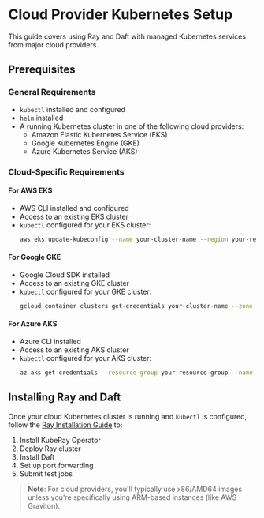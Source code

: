 # Cloud Provider Kubernetes Setup

This guide covers using Ray and Daft with managed Kubernetes services from major cloud providers.

## Prerequisites

### General Requirements
- `kubectl` installed and configured
- `helm` installed
- A running Kubernetes cluster in one of the following cloud providers:
  - Amazon Elastic Kubernetes Service (EKS)
  - Google Kubernetes Engine (GKE)
  - Azure Kubernetes Service (AKS)

### Cloud-Specific Requirements

#### For AWS EKS
- AWS CLI installed and configured
- Access to an existing EKS cluster
- `kubectl` configured for your EKS cluster:
  ```bash
  aws eks update-kubeconfig --name your-cluster-name --region your-region
  ```

#### For Google GKE
- Google Cloud SDK installed
- Access to an existing GKE cluster
- `kubectl` configured for your GKE cluster:
  ```bash
  gcloud container clusters get-credentials your-cluster-name --zone your-zone
  ```

#### For Azure AKS
- Azure CLI installed
- Access to an existing AKS cluster
- `kubectl` configured for your AKS cluster:
  ```bash
  az aks get-credentials --resource-group your-resource-group --name your-cluster-name
  ```

## Installing Ray and Daft

Once your cloud Kubernetes cluster is running and `kubectl` is configured, follow the [Ray Installation Guide](./ray-installation.md) to:
1. Install KubeRay Operator
2. Deploy Ray cluster
3. Install Daft
4. Set up port forwarding
5. Submit test jobs

> **Note**: For cloud providers, you'll typically use x86/AMD64 images unless you're specifically using ARM-based instances (like AWS Graviton).